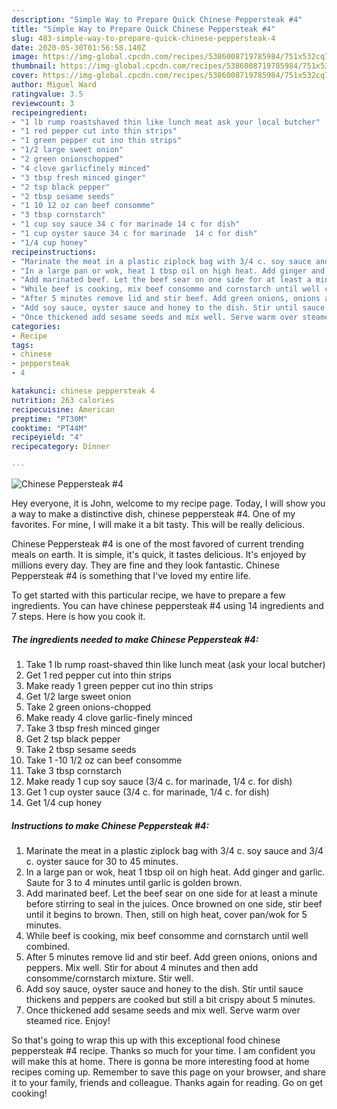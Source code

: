 ```yaml
---
description: "Simple Way to Prepare Quick Chinese Peppersteak #4"
title: "Simple Way to Prepare Quick Chinese Peppersteak #4"
slug: 483-simple-way-to-prepare-quick-chinese-peppersteak-4
date: 2020-05-30T01:56:58.140Z
image: https://img-global.cpcdn.com/recipes/5386008719785984/751x532cq70/chinese-peppersteak-4-recipe-main-photo.jpg
thumbnail: https://img-global.cpcdn.com/recipes/5386008719785984/751x532cq70/chinese-peppersteak-4-recipe-main-photo.jpg
cover: https://img-global.cpcdn.com/recipes/5386008719785984/751x532cq70/chinese-peppersteak-4-recipe-main-photo.jpg
author: Miguel Ward
ratingvalue: 3.5
reviewcount: 3
recipeingredient:
- "1 lb rump roastshaved thin like lunch meat ask your local butcher"
- "1 red pepper cut into thin strips"
- "1 green pepper cut ino thin strips"
- "1/2 large sweet onion"
- "2 green onionschopped"
- "4 clove garlicfinely minced"
- "3 tbsp fresh minced ginger"
- "2 tsp black pepper"
- "2 tbsp sesame seeds"
- "1 10 12 oz can beef consomme"
- "3 tbsp cornstarch"
- "1 cup soy sauce 34 c for marinade 14 c for dish"
- "1 cup oyster sauce 34 c for marinade  14 c for dish"
- "1/4 cup honey"
recipeinstructions:
- "Marinate the meat in a plastic ziplock bag with 3/4 c. soy sauce and 3/4 c. oyster sauce for 30 to 45 minutes."
- "In a large pan or wok, heat 1 tbsp oil on high heat. Add ginger and garlic. Saute for 3 to 4 minutes until garlic is golden brown."
- "Add marinated beef. Let the beef sear on one side for at least a minute before stirring to seal in the juices. Once browned on one side, stir beef until it begins to brown. Then, still on high heat, cover pan/wok for 5 minutes."
- "While beef is cooking, mix beef consomme and cornstarch until well combined."
- "After 5 minutes remove lid and stir beef. Add green onions, onions and peppers. Mix well. Stir for about 4 minutes and then add consomme/cornstarch mixture. Stir well."
- "Add soy sauce, oyster sauce and honey to the dish. Stir until sauce thickens and peppers are cooked but still a bit crispy about 5 minutes."
- "Once thickened add sesame seeds and mix well. Serve warm over steamed rice. Enjoy!"
categories:
- Recipe
tags:
- chinese
- peppersteak
- 4

katakunci: chinese peppersteak 4 
nutrition: 263 calories
recipecuisine: American
preptime: "PT30M"
cooktime: "PT44M"
recipeyield: "4"
recipecategory: Dinner

---
```



![Chinese Peppersteak #4](https://img-global.cpcdn.com/recipes/5386008719785984/751x532cq70/chinese-peppersteak-4-recipe-main-photo.jpg)

Hey everyone, it is John, welcome to my recipe page. Today, I will show you a way to make a distinctive dish, chinese peppersteak #4. One of my favorites. For mine, I will make it a bit tasty. This will be really delicious.



Chinese Peppersteak #4 is one of the most favored of current trending meals on earth. It is simple, it's quick, it tastes delicious. It's enjoyed by millions every day. They are fine and they look fantastic. Chinese Peppersteak #4 is something that I've loved my entire life.


To get started with this particular recipe, we have to prepare a few ingredients. You can have chinese peppersteak #4 using 14 ingredients and 7 steps. Here is how you cook it.

<!--inarticleads1-->

##### The ingredients needed to make Chinese Peppersteak #4:

1. Take 1 lb rump roast-shaved thin like lunch meat (ask your local butcher)
1. Get 1 red pepper cut into thin strips
1. Make ready 1 green pepper cut ino thin strips
1. Get 1/2 large sweet onion
1. Take 2 green onions-chopped
1. Make ready 4 clove garlic-finely minced
1. Take 3 tbsp fresh minced ginger
1. Get 2 tsp black pepper
1. Take 2 tbsp sesame seeds
1. Take 1 -10 1/2 oz can beef consomme
1. Take 3 tbsp cornstarch
1. Make ready 1 cup soy sauce (3/4 c. for marinade, 1/4 c. for dish)
1. Get 1 cup oyster sauce (3/4 c. for marinade,  1/4 c. for dish)
1. Get 1/4 cup honey




<!--inarticleads2-->

##### Instructions to make Chinese Peppersteak #4:

1. Marinate the meat in a plastic ziplock bag with 3/4 c. soy sauce and 3/4 c. oyster sauce for 30 to 45 minutes.
1. In a large pan or wok, heat 1 tbsp oil on high heat. Add ginger and garlic. Saute for 3 to 4 minutes until garlic is golden brown.
1. Add marinated beef. Let the beef sear on one side for at least a minute before stirring to seal in the juices. Once browned on one side, stir beef until it begins to brown. Then, still on high heat, cover pan/wok for 5 minutes.
1. While beef is cooking, mix beef consomme and cornstarch until well combined.
1. After 5 minutes remove lid and stir beef. Add green onions, onions and peppers. Mix well. Stir for about 4 minutes and then add consomme/cornstarch mixture. Stir well.
1. Add soy sauce, oyster sauce and honey to the dish. Stir until sauce thickens and peppers are cooked but still a bit crispy about 5 minutes.
1. Once thickened add sesame seeds and mix well. Serve warm over steamed rice. Enjoy!




So that's going to wrap this up with this exceptional food chinese peppersteak #4 recipe. Thanks so much for your time. I am confident you will make this at home. There is gonna be more interesting food at home recipes coming up. Remember to save this page on your browser, and share it to your family, friends and colleague. Thanks again for reading. Go on get cooking!
